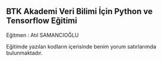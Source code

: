 ## BTK Akademi Veri Bilimi İçin Python ve Tensorflow Eğitimi

Eğitmen : Atıl SAMANCIOĞLU 

Eğitimde yazılan kodların içerisinde benim yorum satırlarımda bulunmaktadır.
